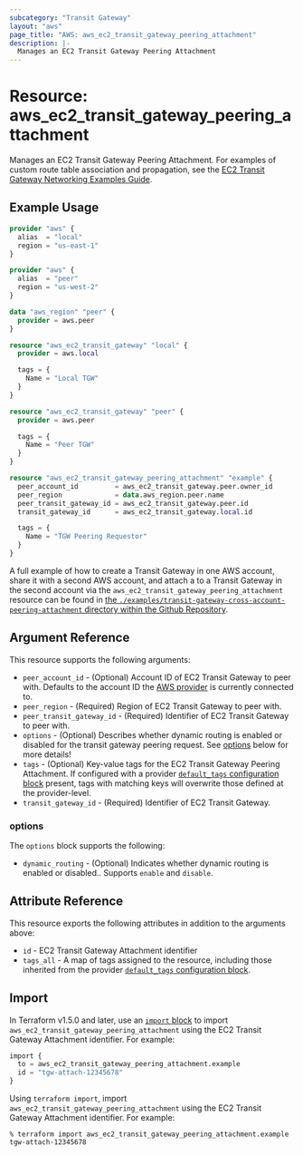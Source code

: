 ```yaml
---
subcategory: "Transit Gateway"
layout: "aws"
page_title: "AWS: aws_ec2_transit_gateway_peering_attachment"
description: |-
  Manages an EC2 Transit Gateway Peering Attachment
---
```


# Resource: aws_ec2_transit_gateway_peering_attachment

Manages an EC2 Transit Gateway Peering Attachment.
For examples of custom route table association and propagation, see the [EC2 Transit Gateway Networking Examples Guide](https://docs.aws.amazon.com/vpc/latest/tgw/TGW_Scenarios.html).

## Example Usage

```terraform
provider "aws" {
  alias  = "local"
  region = "us-east-1"
}

provider "aws" {
  alias  = "peer"
  region = "us-west-2"
}

data "aws_region" "peer" {
  provider = aws.peer
}

resource "aws_ec2_transit_gateway" "local" {
  provider = aws.local

  tags = {
    Name = "Local TGW"
  }
}

resource "aws_ec2_transit_gateway" "peer" {
  provider = aws.peer

  tags = {
    Name = "Peer TGW"
  }
}

resource "aws_ec2_transit_gateway_peering_attachment" "example" {
  peer_account_id         = aws_ec2_transit_gateway.peer.owner_id
  peer_region             = data.aws_region.peer.name
  peer_transit_gateway_id = aws_ec2_transit_gateway.peer.id
  transit_gateway_id      = aws_ec2_transit_gateway.local.id

  tags = {
    Name = "TGW Peering Requestor"
  }
}
```

A full example of how to create a Transit Gateway in one AWS account, share it with a second AWS account, and attach a to a Transit Gateway in the second account via the `aws_ec2_transit_gateway_peering_attachment` resource can be found in [the `./examples/transit-gateway-cross-account-peering-attachment` directory within the Github Repository](https://github.com/hashicorp/terraform-provider-aws/tree/main/examples/transit-gateway-cross-account-peering-attachment).

## Argument Reference

This resource supports the following arguments:

* `peer_account_id` - (Optional) Account ID of EC2 Transit Gateway to peer with. Defaults to the account ID the [AWS provider][1] is currently connected to.
* `peer_region` - (Required) Region of EC2 Transit Gateway to peer with.
* `peer_transit_gateway_id` - (Required) Identifier of EC2 Transit Gateway to peer with.
* `options` - (Optional) Describes whether dynamic routing is enabled or disabled for the transit gateway peering request. See [options](#options) below for more details!
* `tags` - (Optional) Key-value tags for the EC2 Transit Gateway Peering Attachment. If configured with a provider [`default_tags` configuration block](https://registry.terraform.io/providers/hashicorp/aws/latest/docs#default_tags-configuration-block) present, tags with matching keys will overwrite those defined at the provider-level.
* `transit_gateway_id` - (Required) Identifier of EC2 Transit Gateway.

### options

The `options` block supports the following:

* `dynamic_routing` - (Optional) Indicates whether dynamic routing is enabled or disabled.. Supports `enable` and `disable`.

## Attribute Reference

This resource exports the following attributes in addition to the arguments above:

* `id` - EC2 Transit Gateway Attachment identifier
* `tags_all` - A map of tags assigned to the resource, including those inherited from the provider [`default_tags` configuration block](https://registry.terraform.io/providers/hashicorp/aws/latest/docs#default_tags-configuration-block).

## Import

In Terraform v1.5.0 and later, use an [`import` block](https://developer.hashicorp.com/terraform/language/import) to import `aws_ec2_transit_gateway_peering_attachment` using the EC2 Transit Gateway Attachment identifier. For example:

```terraform
import {
  to = aws_ec2_transit_gateway_peering_attachment.example
  id = "tgw-attach-12345678"
}
```

Using `terraform import`, import `aws_ec2_transit_gateway_peering_attachment` using the EC2 Transit Gateway Attachment identifier. For example:

```console
% terraform import aws_ec2_transit_gateway_peering_attachment.example tgw-attach-12345678
```

[1]: /docs/providers/aws/index.html
